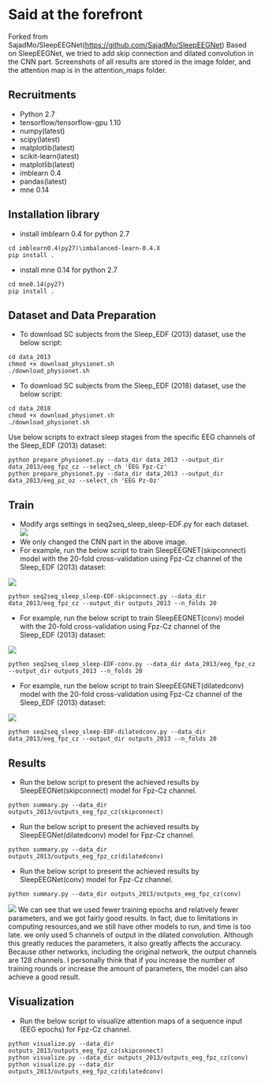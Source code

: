 # Said at the forefront
Forked from SajadMo/SleepEEGNet(https://github.com/SajadMo/SleepEEGNet)
Based on SleepEEGNet, we tried to add skip connection and dilated convolution in the CNN part.
Screenshots of all results are stored in the image folder, and the attention map is in the attention_maps folder.

## Recruitments
* Python 2.7
* tensorflow/tensorflow-gpu 1.10
* numpy(latest)
* scipy(latest)
* matplotlib(latest)
* scikit-learn(latest)
* matplotlib(latest)
* imblearn 0.4
* pandas(latest)
* mne 0.14

## Installation library
* install imblearn 0.4 for python 2.7
```
cd imblearn0.4(py27)\imbalanced-learn-0.4.X
pip install .
```
* install mne 0.14 for python 2.7
```
cd mne0.14(py27)
pip install .
```

## Dataset and Data Preparation
* To download SC subjects from the Sleep_EDF (2013) dataset, use the below script:

```
cd data_2013
chmod +x download_physionet.sh
./download_physionet.sh
```

* To download SC subjects from the Sleep_EDF (2018) dataset, use the below script:
```
cd data_2018
chmod +x download_physionet.sh
./download_physionet.sh
```

Use below scripts to extract sleep stages from the specific EEG channels of the Sleep_EDF (2013) dataset:

```
python prepare_physionet.py --data_dir data_2013 --output_dir data_2013/eeg_fpz_cz --select_ch 'EEG Fpz-Cz'
python prepare_physionet.py --data_dir data_2013 --output_dir data_2013/eeg_pz_oz --select_ch 'EEG Pz-Oz'
```

## Train

* Modify args settings in seq2seq_sleep_sleep-EDF.py for each dataset.
![](https://github.com/daidaiershidi/Brain-Cognition-Homework/blob/master/Fork%20SleepEEGNet/images/seq2seq_sleep.jpg)
* We only changed the CNN part in the above image.
* For example, run the below script to train SleepEEGNET(skipconnect) model with the 20-fold cross-validation using Fpz-Cz channel of the Sleep_EDF (2013) dataset:

![](https://github.com/daidaiershidi/Brain-Cognition-Homework/blob/master/Fork%20SleepEEGNet/images/CNN_skipconnect_epoch120.png)
```
python seq2seq_sleep_sleep-EDF-skipconnect.py --data_dir data_2013/eeg_fpz_cz --output_dir outputs_2013 --n_folds 20
```
* For example, run the below script to train SleepEEGNET(conv) model with the 20-fold cross-validation using Fpz-Cz channel of the Sleep_EDF (2013) dataset:

![](https://github.com/daidaiershidi/Brain-Cognition-Homework/blob/master/Fork%20SleepEEGNet/images/CNN_conv128_epoch50.png)
```
python seq2seq_sleep_sleep-EDF-conv.py --data_dir data_2013/eeg_fpz_cz --output_dir outputs_2013 --n_folds 20
```
* For example, run the below script to train SleepEEGNET(dilatedconv) model with the 20-fold cross-validation using Fpz-Cz channel of the Sleep_EDF (2013) dataset:

![](https://github.com/daidaiershidi/Brain-Cognition-Homework/blob/master/Fork%20SleepEEGNet/images/CNN_dilatedconv5_epoch30.png)
```
python seq2seq_sleep_sleep-EDF-dilatedconv.py --data_dir data_2013/eeg_fpz_cz --output_dir outputs_2013 --n_folds 20
```

## Results
* Run the below script to present the achieved results by SleepEEGNet(skipconnect) model for Fpz-Cz channel.
```
python summary.py --data_dir outputs_2013/outputs_eeg_fpz_cz(skipconnect)
```
* Run the below script to present the achieved results by SleepEEGNet(dilatedconv) model for Fpz-Cz channel.
```
python summary.py --data_dir outputs_2013/outputs_eeg_fpz_cz(dilatedconv)
```
* Run the below script to present the achieved results by SleepEEGNet(conv) model for Fpz-Cz channel.
```
python summary.py --data_dir outputs_2013/outputs_eeg_fpz_cz(conv)
```
![](https://github.com/daidaiershidi/Brain-Cognition-Homework/blob/master/Fork%20SleepEEGNet/images/results.png)
We can see that we used fewer training epochs and relatively fewer parameters, and we got fairly good results.
In fact, due to limitations in computing resources,and we still have other models to run, and time is too late. we only used 5 channels of output in the dilated convolution. Although this greatly reduces the parameters, it also greatly affects the accuracy. Because other networks, including the original network, the output channels are 128 channels. I personally think that if you increase the number of training rounds or increase the amount of parameters, the model can also achieve a good result.

## Visualization
* Run the below script to visualize attention maps of a sequence input (EEG epochs) for Fpz-Cz channel.
```
python visualize.py --data_dir outputs_2013/outputs_eeg_fpz_cz(skipconnect)
python visualize.py --data_dir outputs_2013/outputs_eeg_fpz_cz(conv)
python visualize.py --data_dir outputs_2013/outputs_eeg_fpz_cz(dilatedconv)
```
